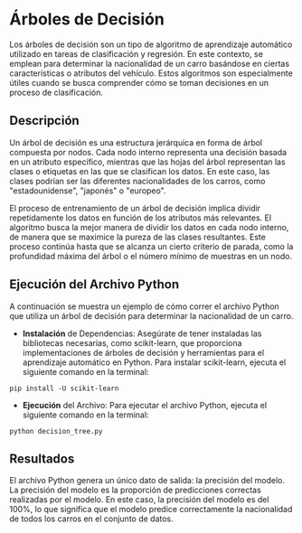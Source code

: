 # Árboles de Decisión
Los árboles de decisión son un tipo de algoritmo de aprendizaje automático utilizado en tareas de clasificación y regresión. En este contexto, se emplean para determinar la nacionalidad de un carro basándose en ciertas características o atributos del vehículo. Estos algoritmos son especialmente útiles cuando se busca comprender cómo se toman decisiones en un proceso de clasificación.

## Descripción
Un árbol de decisión es una estructura jerárquica en forma de árbol compuesta por nodos. Cada nodo interno representa una decisión basada en un atributo específico, mientras que las hojas del árbol representan las clases o etiquetas en las que se clasifican los datos. En este caso, las clases podrían ser las diferentes nacionalidades de los carros, como "estadounidense", "japonés" o "europeo".

El proceso de entrenamiento de un árbol de decisión implica dividir repetidamente los datos en función de los atributos más relevantes. El algoritmo busca la mejor manera de dividir los datos en cada nodo interno, de manera que se maximice la pureza de las clases resultantes. Este proceso continúa hasta que se alcanza un cierto criterio de parada, como la profundidad máxima del árbol o el número mínimo de muestras en un nodo.

## Ejecución del Archivo Python
A continuación se muestra un ejemplo de cómo correr el archivo Python que utiliza un árbol de decisión para determinar la nacionalidad de un carro.

* **Instalación** de Dependencias: Asegúrate de tener instaladas las bibliotecas necesarias, como scikit-learn, que proporciona implementaciones de árboles de decisión y herramientas para el aprendizaje automático en Python. Para instalar scikit-learn, ejecuta el siguiente comando en la terminal:

```
pip install -U scikit-learn
```

* **Ejecución** del Archivo: Para ejecutar el archivo Python, ejecuta el siguiente comando en la terminal:

```
python decision_tree.py
```

## Resultados
El archivo Python genera un único dato de salida: la precisión del modelo. La precisión del modelo es la proporción de predicciones correctas realizadas por el modelo. En este caso, la precisión del modelo es del 100%, lo que significa que el modelo predice correctamente la nacionalidad de todos los carros en el conjunto de datos.